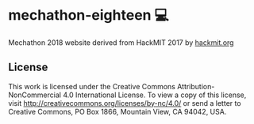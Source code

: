 # mechathon-eighteen :computer:
Mechathon 2018 website derived from HackMIT 2017 by [hackmit.org](https://hackmit.org)

## License

This work is licensed under the Creative Commons Attribution-NonCommercial 4.0 International License. To view a copy of this license, visit http://creativecommons.org/licenses/by-nc/4.0/ or send a letter to Creative Commons, PO Box 1866, Mountain View, CA 94042, USA.
